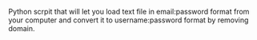 Python scrpit that will let you load text file in email:password format from your computer and convert it to username:password format by removing domain.
